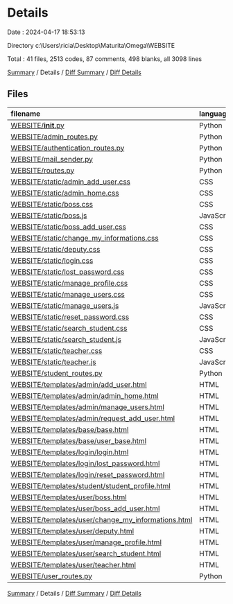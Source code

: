 # Details

Date : 2024-04-17 18:53:13

Directory c:\\Users\\ricia\\Desktop\\Maturita\\Omega\\WEBSITE

Total : 41 files,  2513 codes, 87 comments, 498 blanks, all 3098 lines

[Summary](results.md) / Details / [Diff Summary](diff.md) / [Diff Details](diff-details.md)

## Files
| filename | language | code | comment | blank | total |
| :--- | :--- | ---: | ---: | ---: | ---: |
| [WEBSITE/__init__.py](/WEBSITE/__init__.py) | Python | 40 | 3 | 10 | 53 |
| [WEBSITE/admin_routes.py](/WEBSITE/admin_routes.py) | Python | 300 | 0 | 76 | 376 |
| [WEBSITE/authentication_routes.py](/WEBSITE/authentication_routes.py) | Python | 97 | 3 | 20 | 120 |
| [WEBSITE/mail_sender.py](/WEBSITE/mail_sender.py) | Python | 65 | 1 | 14 | 80 |
| [WEBSITE/routes.py](/WEBSITE/routes.py) | Python | 162 | 14 | 38 | 214 |
| [WEBSITE/static/admin_add_user.css](/WEBSITE/static/admin_add_user.css) | CSS | 53 | 0 | 10 | 63 |
| [WEBSITE/static/admin_home.css](/WEBSITE/static/admin_home.css) | CSS | 40 | 0 | 9 | 49 |
| [WEBSITE/static/boss.css](/WEBSITE/static/boss.css) | CSS | 36 | 1 | 8 | 45 |
| [WEBSITE/static/boss.js](/WEBSITE/static/boss.js) | JavaScript | 48 | 0 | 8 | 56 |
| [WEBSITE/static/boss_add_user.css](/WEBSITE/static/boss_add_user.css) | CSS | 81 | 5 | 11 | 97 |
| [WEBSITE/static/change_my_informations.css](/WEBSITE/static/change_my_informations.css) | CSS | 99 | 2 | 16 | 117 |
| [WEBSITE/static/deputy.css](/WEBSITE/static/deputy.css) | CSS | 40 | 0 | 9 | 49 |
| [WEBSITE/static/login.css](/WEBSITE/static/login.css) | CSS | 52 | 0 | 21 | 73 |
| [WEBSITE/static/lost_password.css](/WEBSITE/static/lost_password.css) | CSS | 53 | 6 | 7 | 66 |
| [WEBSITE/static/manage_profile.css](/WEBSITE/static/manage_profile.css) | CSS | 97 | 1 | 17 | 115 |
| [WEBSITE/static/manage_users.css](/WEBSITE/static/manage_users.css) | CSS | 57 | 3 | 11 | 71 |
| [WEBSITE/static/manage_users.js](/WEBSITE/static/manage_users.js) | JavaScript | 119 | 9 | 16 | 144 |
| [WEBSITE/static/reset_password.css](/WEBSITE/static/reset_password.css) | CSS | 78 | 8 | 12 | 98 |
| [WEBSITE/static/search_student.css](/WEBSITE/static/search_student.css) | CSS | 68 | 3 | 16 | 87 |
| [WEBSITE/static/search_student.js](/WEBSITE/static/search_student.js) | JavaScript | 60 | 3 | 13 | 76 |
| [WEBSITE/static/teacher.css](/WEBSITE/static/teacher.css) | CSS | 57 | 3 | 11 | 71 |
| [WEBSITE/static/teacher.js](/WEBSITE/static/teacher.js) | JavaScript | 63 | 2 | 13 | 78 |
| [WEBSITE/student_routes.py](/WEBSITE/student_routes.py) | Python | 29 | 2 | 7 | 38 |
| [WEBSITE/templates/admin/add_user.html](/WEBSITE/templates/admin/add_user.html) | HTML | 38 | 0 | 5 | 43 |
| [WEBSITE/templates/admin/admin_home.html](/WEBSITE/templates/admin/admin_home.html) | HTML | 14 | 0 | 5 | 19 |
| [WEBSITE/templates/admin/manage_users.html](/WEBSITE/templates/admin/manage_users.html) | HTML | 12 | 1 | 2 | 15 |
| [WEBSITE/templates/admin/request_add_user.html](/WEBSITE/templates/admin/request_add_user.html) | HTML | 37 | 0 | 2 | 39 |
| [WEBSITE/templates/base/base.html](/WEBSITE/templates/base/base.html) | HTML | 18 | 0 | 3 | 21 |
| [WEBSITE/templates/base/user_base.html](/WEBSITE/templates/base/user_base.html) | HTML | 90 | 0 | 5 | 95 |
| [WEBSITE/templates/login/login.html](/WEBSITE/templates/login/login.html) | HTML | 23 | 0 | 5 | 28 |
| [WEBSITE/templates/login/lost_password.html](/WEBSITE/templates/login/lost_password.html) | HTML | 21 | 1 | 7 | 29 |
| [WEBSITE/templates/login/reset_password.html](/WEBSITE/templates/login/reset_password.html) | HTML | 24 | 0 | 5 | 29 |
| [WEBSITE/templates/student/student_profile.html](/WEBSITE/templates/student/student_profile.html) | HTML | 27 | 1 | 1 | 29 |
| [WEBSITE/templates/user/boss.html](/WEBSITE/templates/user/boss.html) | HTML | 33 | 0 | 2 | 35 |
| [WEBSITE/templates/user/boss_add_user.html](/WEBSITE/templates/user/boss_add_user.html) | HTML | 33 | 2 | 9 | 44 |
| [WEBSITE/templates/user/change_my_informations.html](/WEBSITE/templates/user/change_my_informations.html) | HTML | 66 | 2 | 14 | 82 |
| [WEBSITE/templates/user/deputy.html](/WEBSITE/templates/user/deputy.html) | HTML | 19 | 0 | 1 | 20 |
| [WEBSITE/templates/user/manage_profile.html](/WEBSITE/templates/user/manage_profile.html) | HTML | 32 | 0 | 2 | 34 |
| [WEBSITE/templates/user/search_student.html](/WEBSITE/templates/user/search_student.html) | HTML | 12 | 0 | 3 | 15 |
| [WEBSITE/templates/user/teacher.html](/WEBSITE/templates/user/teacher.html) | HTML | 15 | 0 | 2 | 17 |
| [WEBSITE/user_routes.py](/WEBSITE/user_routes.py) | Python | 205 | 11 | 52 | 268 |

[Summary](results.md) / Details / [Diff Summary](diff.md) / [Diff Details](diff-details.md)